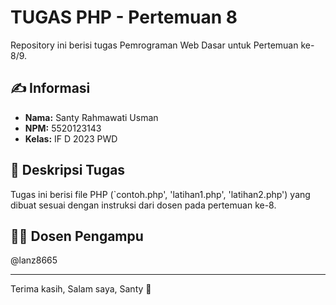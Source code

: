 # TUGAS PHP - Pertemuan 8
Repository ini berisi tugas Pemrograman Web Dasar untuk Pertemuan ke-8/9.

## ✍️ Informasi
- **Nama:** Santy Rahmawati Usman  
- **NPM:** 5520123143  
- **Kelas:** IF D 2023 PWD

## 📄 Deskripsi Tugas
Tugas ini berisi file PHP (`contoh.php', 'latihan1.php', 'latihan2.php') yang dibuat sesuai dengan instruksi dari dosen pada pertemuan ke-8.  

## 👨‍🏫 Dosen Pengampu
@lanz8665

---

Terima kasih,
Salam saya,
Santy 🌸

